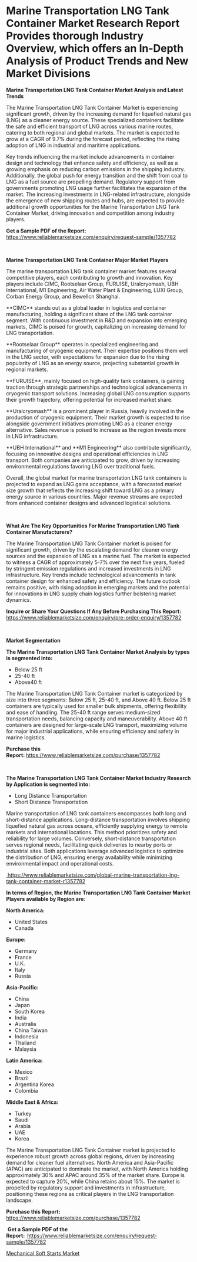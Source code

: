 <p><h1>Marine Transportation LNG Tank Container Market Research Report Provides thorough Industry Overview, which offers an In-Depth Analysis of Product Trends and New Market Divisions</h1></p><p><strong>Marine Transportation LNG Tank Container Market Analysis and Latest Trends</strong></p>
<p><p>The Marine Transportation LNG Tank Container Market is experiencing significant growth, driven by the increasing demand for liquefied natural gas (LNG) as a cleaner energy source. These specialized containers facilitate the safe and efficient transport of LNG across various marine routes, catering to both regional and global markets. The market is expected to grow at a CAGR of 9.7% during the forecast period, reflecting the rising adoption of LNG in industrial and maritime applications.</p><p>Key trends influencing the market include advancements in container design and technology that enhance safety and efficiency, as well as a growing emphasis on reducing carbon emissions in the shipping industry. Additionally, the global push for energy transition and the shift from coal to LNG as a fuel source are propelling demand. Regulatory support from governments promoting LNG usage further facilitates the expansion of the market. The increasing investments in LNG-related infrastructure, alongside the emergence of new shipping routes and hubs, are expected to provide additional growth opportunities for the Marine Transportation LNG Tank Container Market, driving innovation and competition among industry players.</p></p>
<p><strong>Get a Sample PDF of the Report:&nbsp;</strong> <a href="https://www.reliablemarketsize.com/enquiry/request-sample/1357782?utm_campaign=2606&utm_medium=2&utm_source=Github&utm_content=ia&utm_term=24022025&utm_id=marine-transportation-lng-tank-container">https://www.reliablemarketsize.com/enquiry/request-sample/1357782</a></p>
<p>&nbsp;</p>
<p><strong>Marine Transportation LNG Tank Container Major Market Players</strong></p>
<p><p>The marine transportation LNG tank container market features several competitive players, each contributing to growth and innovation. Key players include CIMC, Rootselaar Group, FURUISE, Uralcryomash, UBH International, M1 Engineering, Air Water Plant & Engineering, LUXI Group, Corban Energy Group, and Bewellcn Shanghai.</p><p>**CIMC** stands out as a global leader in logistics and container manufacturing, holding a significant share of the LNG tank container segment. With continuous investment in R&D and expansion into emerging markets, CIMC is poised for growth, capitalizing on increasing demand for LNG transportation.</p><p>**Rootselaar Group** operates in specialized engineering and manufacturing of cryogenic equipment. Their expertise positions them well in the LNG sector, with expectations for expansion due to the rising popularity of LNG as an energy source, projecting substantial growth in regional markets.</p><p>**FURUISE**, mainly focused on high-quality tank containers, is gaining traction through strategic partnerships and technological advancements in cryogenic transport solutions. Increasing global LNG consumption supports their growth trajectory, offering potential for increased market share.</p><p>**Uralcryomash** is a prominent player in Russia, heavily involved in the production of cryogenic equipment. Their market growth is expected to rise alongside government initiatives promoting LNG as a cleaner energy alternative. Sales revenue is poised to increase as the region invests more in LNG infrastructure.</p><p>**UBH International** and **M1 Engineering** also contribute significantly, focusing on innovative designs and operational efficiencies in LNG transport. Both companies are anticipated to grow, driven by increasing environmental regulations favoring LNG over traditional fuels.</p><p>Overall, the global market for marine transportation LNG tank containers is projected to expand as LNG gains acceptance, with a forecasted market size growth that reflects the increasing shift toward LNG as a primary energy source in various countries. Major revenue streams are expected from enhanced container designs and advanced logistical solutions.</p></p>
<p>&nbsp;</p>
<p><strong>What Are The Key Opportunities For Marine Transportation LNG Tank Container Manufacturers?</strong></p>
<p><p>The Marine Transportation LNG Tank Container market is poised for significant growth, driven by the escalating demand for cleaner energy sources and the expansion of LNG as a marine fuel. The market is expected to witness a CAGR of approximately 5-7% over the next five years, fueled by stringent emission regulations and increased investments in LNG infrastructure. Key trends include technological advancements in tank container design for enhanced safety and efficiency. The future outlook remains positive, with rising adoption in emerging markets and the potential for innovations in LNG supply chain logistics further bolstering market dynamics.</p></p>
<p><strong>Inquire or Share Your Questions If Any Before Purchasing This Report:</strong> <a href="https://www.reliablemarketsize.com/enquiry/pre-order-enquiry/1357782?utm_campaign=2606&utm_medium=2&utm_source=Github&utm_content=ia&utm_term=24022025&utm_id=marine-transportation-lng-tank-container">https://www.reliablemarketsize.com/enquiry/pre-order-enquiry/1357782</a></p>
<p>&nbsp;</p>
<p><strong>Market Segmentation</strong></p>
<p><strong>The Marine Transportation LNG Tank Container Market Analysis by types is segmented into:</strong></p>
<p><ul><li>Below 25 ft</li><li>25-40 ft</li><li>Above40 ft</li></ul></p>
<p><p>The Marine Transportation LNG Tank Container market is categorized by size into three segments: Below 25 ft, 25-40 ft, and Above 40 ft. Below 25 ft containers are typically used for smaller bulk shipments, offering flexibility and ease of handling. The 25-40 ft range serves medium-sized transportation needs, balancing capacity and maneuverability. Above 40 ft containers are designed for large-scale LNG transport, maximizing volume for major industrial applications, while ensuring efficiency and safety in marine logistics.</p></p>
<p><strong>Purchase this Report:&nbsp;</strong><a href="https://www.reliablemarketsize.com/purchase/1357782?utm_campaign=2606&utm_medium=2&utm_source=Github&utm_content=ia&utm_term=24022025&utm_id=marine-transportation-lng-tank-container">https://www.reliablemarketsize.com/purchase/1357782</a></p>
<p>&nbsp;</p>
<p><strong>The Marine Transportation LNG Tank Container Market Industry Research by Application is segmented into:</strong></p>
<p><ul><li>Long Distance Transportation</li><li>Short Distance Transportation</li></ul></p>
<p><p>Marine transportation of LNG tank containers encompasses both long and short-distance applications. Long-distance transportation involves shipping liquefied natural gas across oceans, efficiently supplying energy to remote markets and international locations. This method prioritizes safety and reliability for large volumes. Conversely, short-distance transportation serves regional needs, facilitating quick deliveries to nearby ports or industrial sites. Both applications leverage advanced logistics to optimize the distribution of LNG, ensuring energy availability while minimizing environmental impact and operational costs.</p></p>
<p><a href="https://www.reliablemarketsize.com/global-marine-transportation-lng-tank-container-market-r1357782?utm_campaign=2606&utm_medium=2&utm_source=Github&utm_content=ia&utm_term=24022025&utm_id=marine-transportation-lng-tank-container">&nbsp;https://www.reliablemarketsize.com/global-marine-transportation-lng-tank-container-market-r1357782</a></p>
<p><strong>In terms of Region, the Marine Transportation LNG Tank Container Market Players available by Region are:</strong></p>
<p>
    <p> <strong> North America: </strong>
        <ul>
            <li>United States</li>
            <li>Canada</li>
        </ul>
        </p> 
    <p> <strong> Europe: </strong>
        <ul>
            <li>Germany</li>
            <li>France</li>
            <li>U.K.</li>
            <li>Italy</li>
            <li>Russia</li>
        </ul>
        </p> 
    <p> <strong> Asia-Pacific: </strong>
        <ul>
            <li>China</li>
            <li>Japan</li>
            <li>South Korea</li>
            <li>India</li>
            <li>Australia</li>
            <li>China Taiwan</li>
            <li>Indonesia</li>
            <li>Thailand</li>
            <li>Malaysia</li>
        </ul>
        </p> 
    <p> <strong> Latin America: </strong>
        <ul>
            <li>Mexico</li>
            <li>Brazil</li>
            <li>Argentina Korea</li>
            <li>Colombia</li>
        </ul>
        </p> 
    <p> <strong> Middle East & Africa: </strong>
        <ul>
            <li>Turkey</li>
            <li>Saudi</li>
            <li>Arabia</li>
            <li>UAE</li>
            <li>Korea</li>
        </ul>
    </p>
    </p>
<p><p>The Marine Transportation LNG Tank Container market is projected to experience robust growth across global regions, driven by increasing demand for cleaner fuel alternatives. North America and Asia-Pacific (APAC) are anticipated to dominate the market, with North America holding approximately 30% and APAC around 35% of the market share. Europe is expected to capture 20%, while China retains about 15%. The market is propelled by regulatory support and investments in infrastructure, positioning these regions as critical players in the LNG transportation landscape.</p></p>
<p><strong>Purchase this Report: </strong><a href="https://www.reliablemarketsize.com/purchase/1357782?utm_campaign=2606&utm_medium=2&utm_source=Github&utm_content=ia&utm_term=24022025&utm_id=marine-transportation-lng-tank-container">https://www.reliablemarketsize.com/purchase/1357782</a></p>
<p>&nbsp;<strong>Get a Sample PDF of the Report:&nbsp;&nbsp;</strong><a href="https://www.reliablemarketsize.com/enquiry/request-sample/1357782?utm_campaign=2606&utm_medium=2&utm_source=Github&utm_content=ia&utm_term=24022025&utm_id=marine-transportation-lng-tank-container">https://www.reliablemarketsize.com/enquiry/request-sample/1357782</a></p>
<p><strong></strong></p>
<p><p><a href="https://github.com/danikabiele541/Market-Research-Report-List-1/blob/main/mechanical-soft-starts-market.md?utm_campaign=2606&utm_medium=2&utm_source=Github&utm_content=ia&utm_term=24022025&utm_id=marine-transportation-lng-tank-container">Mechanical Soft Starts Market</a></p></p>